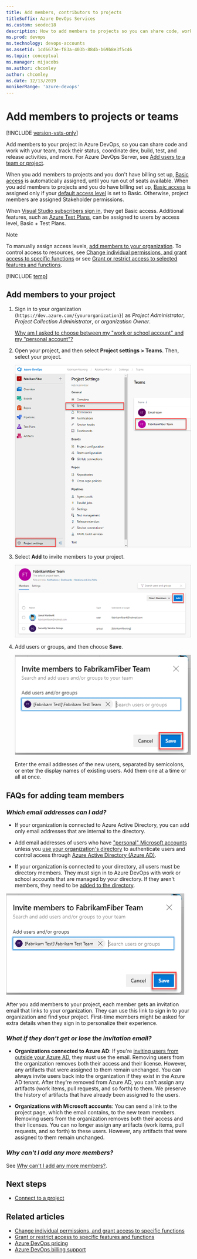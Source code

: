 ```yaml
---
title: Add members, contributors to projects
titleSuffix: Azure DevOps Services
ms.custom: seodec18
description: How to add members to projects so you can share code, work with your team, track status, coordinate dev, build, test, and release activities
ms.prod: devops
ms.technology: devops-accounts
ms.assetid: 1cd6673e-f83a-403b-884b-b69b8e3f5c46
ms.topic: conceptual
ms.manager: mijacobs
ms.author: chcomley
author: chcomley
ms.date: 12/13/2019
monikerRange: 'azure-devops'
---
```



# Add members to projects or teams

[!INCLUDE [version-vsts-only](../../includes/version-vsts-only.md)]

Add members to your project in Azure DevOps, so you can share code and work with your team, track their status, coordinate dev, build, test, and release activities, and more. For Azure DevOps Server, see [Add users to a team or project](../../organizations/security/add-users-team-project.md).

When you add members to projects and you don't have billing set up, [Basic access](https://visualstudio.microsoft.com/team-services/compare-features/) is automatically assigned, until you run out of seats available. When you add members to projects and you do have billing set up, [Basic access](https://visualstudio.microsoft.com/team-services/compare-features/) is assigned only if your [default access level](../security/access-levels.md) is set to Basic. Otherwise, project members are assigned Stakeholder permissions.  

When [Visual Studio subscribers sign in](https://visualstudio.microsoft.com/products/subscriber-benefits-vs), they get Basic access. Additional features, such as [Azure Test Plans](https://azure.microsoft.com/services/devops/test-plans/), can be assigned to users by access level, Basic + Test Plans.

> [!NOTE]
> To manually assign access levels, [add members to your organization](add-organization-users.md). To control access to resources, see [Change individual permissions, and grant access to specific functions](../../organizations/security/change-individual-permissions.md) or see [Grant or restrict access to selected features and functions](../../organizations/security/restrict-access.md).

[!INCLUDE [temp](../../includes/prerequisites-add-users-org.md)]

## Add members to your project

1. Sign in to your organization (`https://dev.azure.com/{yourorganization}`) as *Project Administrator*, *Project Collection Administrator*, or *organization Owner*.

   [Why am I asked to choose between my "work or school account" and my "personal account"?](faq-add-team-members.md#ChooseOrgAcctMSAcct)

2. Open your project, and then select **Project settings > Teams**. Then, select your project.

   ![The Projects page](media/shared/open-project-settings.png)

3. Select **Add** to invite members to your project.

   ![On your project home page, select Invite a friend](media/add-team-members/add-member-to-project.png)

4. Add users or groups, and then choose **Save**.

    ![Project members list](media/add-team-members/add-user-or-group-to-project.png)

   Enter the email addresses of the new users, separated by semicolons, or enter the display names of existing users. Add them one at a time or all at once.

## FAQs for adding team members

### *Which email addresses can I add?*

* If your organization is connected to Azure Active Directory, you can add only email addresses that are internal to the directory.

* Add email addresses of users who have ["personal" Microsoft accounts](https://www.microsoft.com/account) unless you [use your organization's directory](faq-add-team-members.md#ConnectedDirectory) to authenticate users and control access through [Azure Active Directory (Azure AD)](/azure/active-directory/fundamentals/active-directory-whatis).

* If your organization is connected to your directory, all users must be directory members. They must sign in to Azure DevOps with work or school accounts that are managed by your directory. If they aren't members, they need to be [added to the directory](add-external-user.md).

![Add members' sign in addresses or display names](media/add-team-members/add-user-or-group-to-project.png)

After you add members to your project, each member gets an invitation email that links to your organization. They can use this link to sign in to your organization and find your project. First-time members might be asked for extra details when they sign in to personalize their experience.

### *What if they don't get or lose the invitation email?*

* **Organizations connected to Azure AD**: If you're [inviting users from outside your Azure AD](/azure/active-directory/active-directory-b2b-what-is-azure-ad-b2b), they must use the email. Removing users from the organization removes both their access and their license. However, any artifacts that were assigned to them remain unchanged. You can always invite users back into the organization if they exist in the Azure AD tenant. After they're removed from Azure AD, you can't assign any artifacts (work items, pull requests, and so forth) to them. We preserve the history of artifacts that have already been assigned to the users.

* **Organizations with Microsoft accounts**: You can send a link to the project page, which the email contains, to the new team members. Removing users from the organization removes both their access and their licenses. You can no longer assign any artifacts (work items, pull requests, and so forth) to these users. However, any artifacts that were assigned to them remain unchanged.

### *Why can't I add any more members?*

See [Why can't I add any more members?](faq-add-team-members.md#cant-add-users). 

## Next steps

* [Connect to a project](../projects/connect-to-projects.md)

## Related articles

* [Change individual permissions, and grant access to specific functions](../../organizations/security/change-individual-permissions.md)
* [Grant or restrict access to specific features and functions](../../organizations/security/restrict-access.md)
* [Azure DevOps pricing](https://azure.microsoft.com/pricing/details/devops/azure-devops-services/)
* [Azure DevOps billing support](https://azure.microsoft.com/support/devops/) 